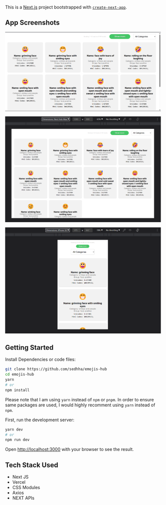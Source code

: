 This is a [Next.js](https://nextjs.org/) project bootstrapped with [`create-next-app`](https://github.com/vercel/next.js/tree/canary/packages/create-next-app).

## App Screenshots

![Laptop View](src/readme-assets/image.png)

![Tablet View](src/readme-assets/image-1.png)

![Mobile View](src/readme-assets/image-2.png)

## Getting Started

Install Dependencies or code files:

```bash
git clone https://github.com/sedhha/emojis-hub
cd emojis-hub
yarn
# or
npm install
```

Please note that I am using `yarn` instead of `npm` or `pnpm`. In order to ensure same packages are used, I would highly recomment using `yarn` instead of `npm`.

First, run the development server:

```bash
yarn dev
# or
npm run dev
```

Open [http://localhost:3000](http://localhost:3000) with your browser to see the result.

## Tech Stack Used

- Next JS
- Vercel
- CSS Modules
- Axios
- NEXT APIs
